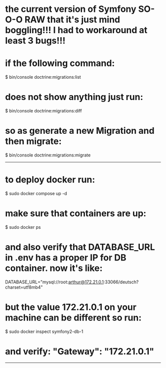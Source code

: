 # the current version of Symfony SO-O-O RAW that it's just mind boggling!!! I had to workaround at least 3 bugs!!! 

# if the following command:
$ bin/console doctrine:migrations:list

# does not show anything just run:
$ bin/console doctrine:migrations:diff

# so as generate a new Migration and then migrate:
$ bin/console doctrine:migrations:migrate

---------------------------------------------------------
# to deploy docker run:
$ sudo docker compose up -d

# make sure that containers are up:
$ sudo docker ps

# and also verify that DATABASE_URL in .env has a proper IP for DB container. now it's like:
DATABASE_URL="mysql://root:arthur@172.21.0.1:33066/deutsch?charset=utf8mb4"
# but the value 172.21.0.1 on your machine can be different so run:
$ sudo docker inspect symfony2-db-1

# and verify: "Gateway": "172.21.0.1"

-------------------------------------------------------------
